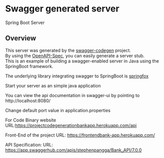 # Swagger generated server

Spring Boot Server 


## Overview  
This server was generated by the [swagger-codegen](https://github.com/swagger-api/swagger-codegen) project.  
By using the [OpenAPI-Spec](https://github.com/swagger-api/swagger-core), you can easily generate a server stub.  
This is an example of building a swagger-enabled server in Java using the SpringBoot framework.  

The underlying library integrating swagger to SpringBoot is [springfox](https://github.com/springfox/springfox)  

Start your server as an simple java application  

You can view the api documentation in swagger-ui by pointing to  
http://localhost:8080/  

Change default port value in application.properties


For Code Binary website 
URL:https://projectcodegenerationbankapp.herokuapp.com/api

Front-End of the project 
URL: https://frontendbank-app.herokuapp.com/

API Specification: 
URL: https://app.swaggerhub.com/apis/stephenpangga/Bank_API/7.0.0
